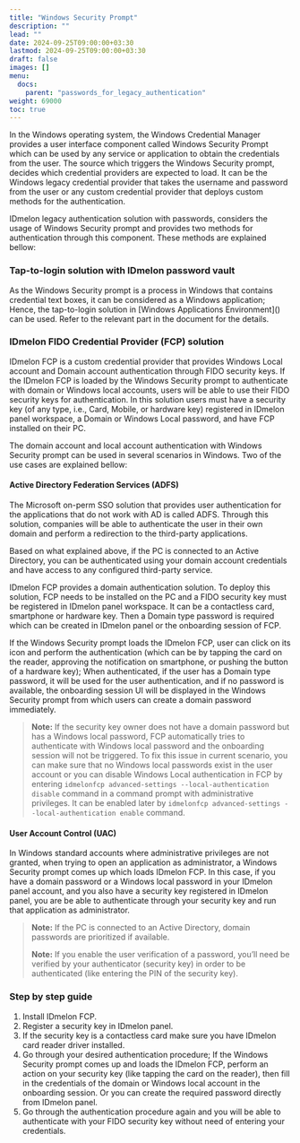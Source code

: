 ```yaml
---
title: "Windows Security Prompt"
description: ""
lead: ""
date: 2024-09-25T09:00:00+03:30
lastmod: 2024-09-25T09:00:00+03:30
draft: false
images: []
menu:
  docs:
    parent: "passwords_for_legacy_authentication"
weight: 69000
toc: true
---
```


In the Windows operating system, the Windows Credential Manager provides a user interface component called Windows Security Prompt which can be used by any service or application to obtain the credentials from the user.
The source which triggers the Windows Security prompt, decides which credential providers are expected to load. It can be the Windows legacy credential provider that takes the username and password from the user or any custom credential provider that deploys custom methods for the authentication.

IDmelon legacy authentication solution with passwords, considers the usage of Windows Security prompt and provides two methods for authentication through this component. These methods are explained bellow:

### Tap-to-login solution with IDmelon password vault

As the Windows Security prompt is a process in Windows that contains credential text boxes, it can be considered as a Windows application; Hence, the tap-to-login solution in \[Windows Applications Environment\]() can be used. Refer to the relevant part in the document for the details.

### IDmelon FIDO Credential Provider (FCP) solution

IDmelon FCP is a custom credential provider that provides Windows Local account and Domain account authentication through FIDO security keys.
If the IDmelon FCP is loaded by the Windows Security prompt to authenticate with domain or Windows local accounts, users will be able to use their FIDO security keys for authentication. In this solution users must have a security key (of any type, i.e., Card, Mobile, or hardware key) registered in IDmelon panel workspace, a Domain or Windows Local password, and have FCP installed on their PC.

The domain account and local account authentication with Windows Security prompt can be used in several scenarios in Windows. Two of the use cases are explained bellow:

#### Active Directory Federation Services (ADFS)

The Microsoft on-perm SSO solution that provides user authentication for the applications that do not work with AD is called ADFS. Through this solution, companies will be able to authenticate the user in their own domain and perform a redirection to the third-party applications.

Based on what explained above, if the PC is connected to an Active Directory, you can be authenticated using your domain account credentials and have access to any configured third-party service.

IDmelon FCP provides a domain authentication solution. To deploy this solution, FCP needs to be installed on the PC and a FIDO security key must be registered in IDmelon panel workspace. It can be a contactless card, smartphone or hardware key. Then a Domain type password is required which can be created in IDmelon panel or the onboarding session of FCP.

If the Windows Security prompt loads the IDmelon FCP, user can click on its icon and perform the authentication (which can be by tapping the card on the reader, approving the notification on smartphone, or pushing the button of a hardware key); When authenticated, if the user has a Domain type password, it will be used for the user authentication, and if no password is available, the onboarding session UI will be displayed in the Windows Security prompt from which users can create a domain password immediately.

> **Note:** If the security key owner does not have a domain password but has a Windows local password, FCP automatically tries to authenticate with Windows local password and the onboarding session will not be triggered. To fix this issue in current scenario, you can make sure that no Windows local passwords exist in the user account or you can disable Windows Local authentication in FCP by entering `idmelonfcp advanced-settings --local-authentication disable` command in a command prompt with administrative privileges. It can be enabled later by `idmelonfcp advanced-settings --local-authentication enable` command.

#### User Account Control (UAC)

In Windows standard accounts where administrative privileges are not granted, when trying to open an application as administrator, a Windows Security prompt comes up which loads IDmelon FCP. In this case, if you have a domain password or a Windows local password in your IDmelon panel account, and you also have a security key registered in IDmelon panel, you are be able to authenticate through your security key and run that application as administrator.

> **Note:** If the PC is connected to an Active Directory, domain passwords are prioritized if available.
>
> **Note:** If you enable the user verification of a password, you’ll need be verified by your authenticator (security key) in order to be authenticated (like entering the PIN of the security key).

### Step by step guide

1. Install IDmelon FCP.
2. Register a security key in IDmelon panel.
3. If the security key is a contactless card make sure you have IDmelon card reader driver installed.
4. Go through your desired authentication procedure; If the Windows Security prompt comes up and loads the IDmelon FCP, perform an action on your security key (like tapping the card on the reader), then fill in the credentials of the domain or Windows local account in the onboarding session. Or you can create the required password directly from IDmelon panel.
5. Go through the authentication procedure again and you will be able to authenticate with your FIDO security key without need of entering your credentials.
